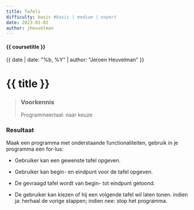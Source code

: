 ```yaml
---
title: Tafels
difficulty: basic #basic | medium | expert
date: 2023-01-02
author: jheuvelman
---
```


#### {{ coursetitle }}
{{ date | date: "%b, %Y" | author: "Jeroen Heuvelman" }}


# {{ title }}

> ### Voorkennis
> Programmeertaal: naar keuze

### Resultaat
Maak een programma met onderstaande functionaliteiten, gebruik in je
programma een for-lus:

- Gebruiker kan een gewenste tafel opgeven.

- Gebruiker kan begin- en eindpunt voor de tafel opgeven.

- De gevraagd tafel wordt van begin- tot eindpunt getoond.

- De gebruiker kan kiezen of hij een volgende tafel wil laten tonen.
  indien ja: herhaal de vorige stappen; indien nee: stop het programma.

